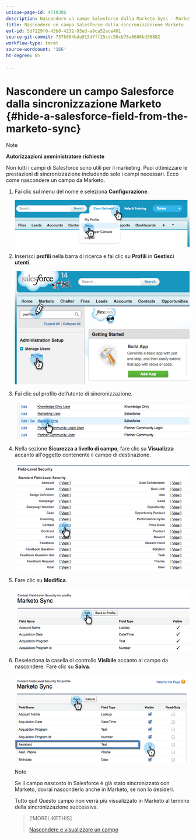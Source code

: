 ```yaml
---
unique-page-id: 4719306
description: Nascondere un campo Salesforce dalla Marketo Sync - Marketo Docs - Documentazione del prodotto
title: Nascondere un campo Salesforce dalla sincronizzazione Marketo
exl-id: 5d7229f0-43b0-4232-93ed-a9ca52ace401
source-git-commit: 7376804bda915d7ff25cdc50cb78a6686bd36882
workflow-type: tm+mt
source-wordcount: '166'
ht-degree: 0%

---
```


# Nascondere un campo Salesforce dalla sincronizzazione Marketo {#hide-a-salesforce-field-from-the-marketo-sync}

>[!NOTE]
>
>**Autorizzazioni amministratore richieste**

Non tutti i campi di Salesforce sono utili per il marketing. Puoi ottimizzare le prestazioni di sincronizzazione includendo solo i campi necessari. Ecco come nascondere un campo da Marketo.

1. Fai clic sul menu del nome e seleziona **Configurazione**.

   ![](assets/image2015-6-30-15-3a11-3a23.png)

1. Inserisci **profili** nella barra di ricerca e fai clic su **Profili** in **Gestisci utenti**.

   ![](assets/image2015-6-30-15-3a12-3a46.png)

1. Fai clic sul profilo dell’utente di sincronizzazione.

   ![](assets/image2015-6-30-15-3a17-3a38.png)

1. Nella sezione **Sicurezza a livello di campo**, fare clic su **Visualizza** accanto all&#39;oggetto contenente il campo di destinazione.

   ![](assets/image2015-6-30-15-3a24-3a32.png)

1. Fare clic su **Modifica**.

   ![](assets/image2015-6-30-15-3a25-3a42.png)

1. Deseleziona la casella di controllo **Visibile** accanto al campo da nascondere. Fare clic su **Salva**.

   ![](assets/image2015-6-30-15-3a27-3a16.png)

   >[!NOTE]
   >
   >Se il campo nascosto in Salesforce è già stato sincronizzato con Marketo, dovrai nasconderlo anche in Marketo, se non lo desideri.

   Tutto qui! Questo campo non verrà più visualizzato in Marketo al termine della sincronizzazione successiva.

   >[!MORELIKETHIS]
   >
   >[Nascondere e visualizzare un campo](/help/marketo/product-docs/administration/field-management/hide-and-unhide-a-field.md)
